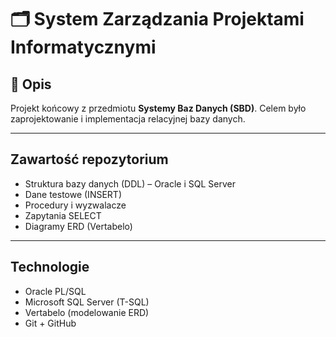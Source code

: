 # 🗂️ System Zarządzania Projektami Informatycznymi

## 📌 Opis

Projekt końcowy z przedmiotu **Systemy Baz Danych (SBD)**. Celem było zaprojektowanie i implementacja relacyjnej bazy danych.

---

## Zawartość repozytorium

- Struktura bazy danych (DDL) – Oracle i SQL Server
- Dane testowe (INSERT)
- Procedury i wyzwalacze
- Zapytania SELECT
- Diagramy ERD (Vertabelo)

---

## Technologie

- Oracle PL/SQL
- Microsoft SQL Server (T-SQL)
- Vertabelo (modelowanie ERD)
- Git + GitHub

